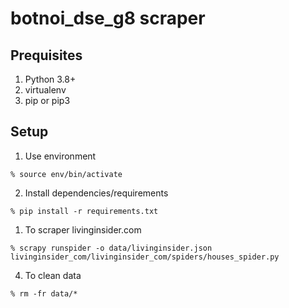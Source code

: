 # botnoi_dse_g8 scraper

## Prequisites

1. Python 3.8+
2. virtualenv
3. pip or pip3

## Setup

1. Use environment

```
% source env/bin/activate
```

2. Install dependencies/requirements

```
% pip install -r requirements.txt
```

1. To scraper livinginsider.com

```
% scrapy runspider -o data/livinginsider.json livinginsider_com/livinginsider_com/spiders/houses_spider.py
```

4. To clean data

```
% rm -fr data/*
```

